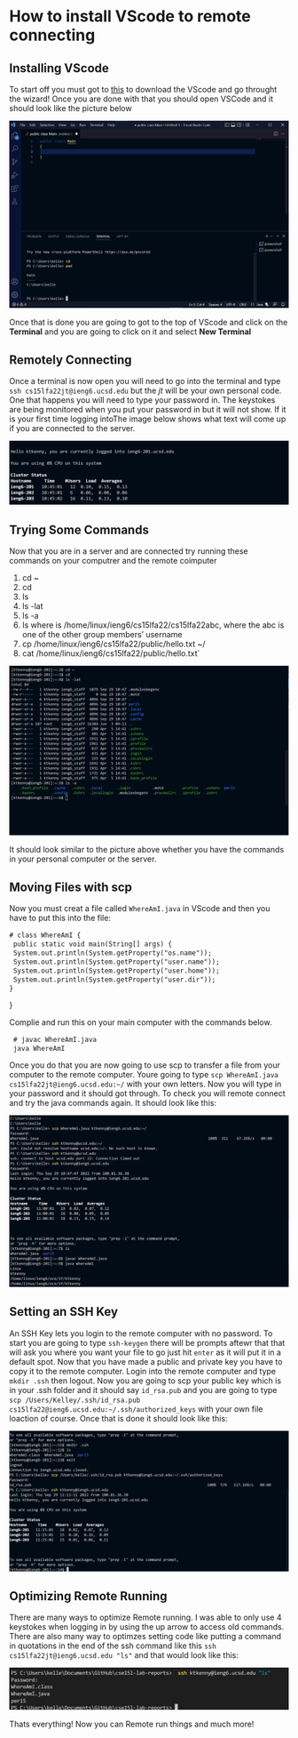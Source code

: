 # How to install VScode to remote connecting

## Installing VScode
To start off you must got to [this](https://code.visualstudio.com/) to download the VScode and go throught the wizard! Once you are done with that you should open VSCode and it should look like the picture below

![](Screenshot%202022-09-29%20102951.png)

Once that is done you are going to got to the top of VScode and click on the **Terminal** and you are going to click on it and select **New Terminal**
 
## Remotely Connecting
Once a terminal is now open you will need to go into the terminal and type 
`ssh cs15lfa22jt@ieng6.ucsd.edu` but the *jt* will be your own personal code. One that happens you will need to type your password in. The keystokes are being monitored when you put your password in but it will not show. If it is your first time logging intoThe image below shows what text will come up if you are connected to the server.

![](password.png)

## Trying Some Commands
Now that you are in a server and are connected try running these commands on your computrer and the remote coimputer
1. cd ~
2. cd
3. ls 
4. ls -lat
5. ls -a
6. ls <directory> where <directory> is /home/linux/ieng6/cs15lfa22/cs15lfa22abc, where the abc is one of the other group members’ username
7. cp /home/linux/ieng6/cs15lfa22/public/hello.txt ~/
8. cat /home/linux/ieng6/cs15lfa22/public/hello.txt`

![](Screenshot%202022-09-29%20105402.png)

It should look similar to the picture above whether you have the commands in your personal computer or the server.

## Moving Files with scp
 Now you must creat a file called `WhereAmI.java` in VScode and then you have to put this into the file:
    
    # class WhereAmI {
     public static void main(String[] args) {
     System.out.println(System.getProperty("os.name"));
     System.out.println(System.getProperty("user.name"));
     System.out.println(System.getProperty("user.home"));
     System.out.println(System.getProperty("user.dir"));
    }
}

Complie and run this on your main computer with the commands below.
 
     # javac WhereAmI.java
     java WhereAmI

   Once you do that you are now going to use scp to transfer a file from your computer to the remote computer. Youre going to type `scp WhereAmI.java cs15lfa22jt@ieng6.ucsd.edu:~/` with your own letters. Now you will type in your password and it should got through. To check you will remote connect and try the java commands again. It should look like this:

![](scp.png)

## Setting an SSH Key
An SSH Key lets you login to the remote computer with no password. To start you are going to type `ssh-keygen` there will be prompts aftewr that that will ask you where you want your file to go just hit `enter` as it will put it in a default spot. Now that you have made a public and private key you have to copy it to the remote computer. Login into the remote computer and type `mkdir .ssh` then logout. Now you are going to scp your public key which is in your .ssh folder and it should say `id_rsa.pub` and you are going to type `scp /Users/Kelley/.ssh/id_rsa.pub cs15lfa22@ieng6.ucsd.edu:~/.ssh/authorized_keys` with your own file loaction of course. Once that is done it should look like this:

![](keygen.png)

## Optimizing Remote Running
There are many ways to optimize Remote running. I was able to only use 4 keystokes when logging in by using the up arrow to access old commands. There are also many way to optimzes setting code like putting a command in quotations in the end of the ssh command like this `ssh cs15lfa22jt@ieng6.ucsd.edu "ls"` and that would look like this:

![](Screenshot%202022-09-30%20110410.png)


Thats everything! Now you can Remote run things and much more!
